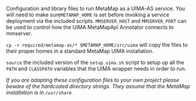 Configuration and library files to run MetaMap as a UIMA-AS service. You will need to make sure`METAMAP_HOME` is set before invoking a service deployment via the included scripts. `MMSERVER_HOST` and `MMSERVER_PORT` can be used to control how the UIMA MetaMapApi Annotator connects to mmserver.

`cp -r required/metamap-as/* $METAMAP_HOME/src/uima` will copy the files to their proper homes in a standard MetaMap UIMA installation.

`source` the included version of the `setup_uima.sh` script to setup up all the `PATH` and `CLASSPATH` variables that the UIMA wrapper needs in order to run.

_If you are adapting these configuration files to your own project please beware of the hardcoded directory strings. They assume that the MetaMap installation is in `/usr/share`_
